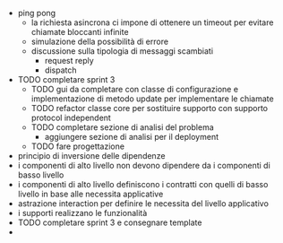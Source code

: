 - ping pong
	- la richiesta asincrona ci impone di ottenere un timeout per evitare chiamate bloccanti infinite
	- simulazione della possibilità di errore
	- discussione sulla tipologia di messaggi scambiati
		- request reply
		- dispatch
- TODO completare sprint 3
	- TODO gui da completare con classe di configurazione e implementazione di metodo update per implementare le chiamate
	- TODO refactor classe core per sostituire supporto con supporto protocol independent
	- TODO completare sezione di analisi del problema
		- aggiungere sezione di analisi per il deployment
	- TODO fare progettazione
- principio di inversione delle dipendenze
- i componenti di alto livello non devono dipendere  da i componenti di basso livello
- i componenti di alto livello definiscono i contratti con quelli di basso livello in base alle necessita applicative
- astrazione interaction per definire le necessita del livello applicativo
- i supporti realizzano le funzionalità
- TODO completare sprint 3 e consegnare template
-